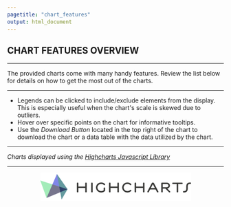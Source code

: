 ```yaml
---
pagetitle: "chart_features"
output: html_document
---
```


## CHART FEATURES OVERVIEW

***

The provided charts come with many handy features. Review the list below for 
details on how to get the most out of the charts.

***

+ Legends can be clicked to include/exclude elements from the display. This is 
especially useful when the chart's scale is skewed due to outliers. 
+ Hover over specific points on the chart for informative tooltips. 
+ Use the *Download Button* located in the top right of the chart to download the 
chart or a data table with the data utilized by the chart. 

***

*Charts displayed using the [Highcharts Javascript Library](https://www.highcharts.com/)*


***

<center>

![](img/highcharts.png)

<center/>


